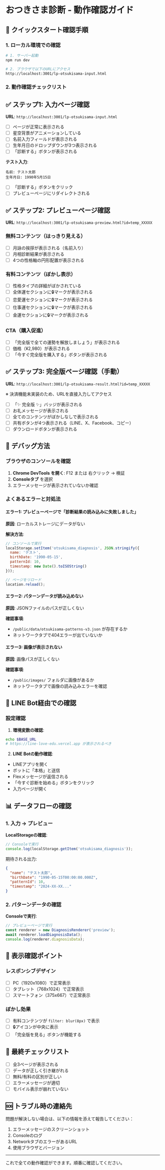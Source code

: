 # おつきさま診断 - 動作確認ガイド

## 🚀 クイックスタート確認手順

### 1. ローカル環境での確認

```bash
# 1. サーバー起動
npm run dev

# 2. ブラウザで以下のURLにアクセス
http://localhost:3001/lp-otsukisama-input.html
```

### 2. 動作確認チェックリスト

## ✅ ステップ1: 入力ページ確認

**URL**: `http://localhost:3001/lp-otsukisama-input.html`

- [ ] ページが正常に表示される
- [ ] 星空背景がアニメーションしている
- [ ] 名前入力フィールドが表示される
- [ ] 生年月日のドロップダウンが3つ表示される
- [ ] 「診断する」ボタンが表示される

**テスト入力**:
```
名前: テスト太郎
生年月日: 1990年5月15日
```

- [ ] 「診断する」ボタンをクリック
- [ ] プレビューページにリダイレクトされる

## ✅ ステップ2: プレビューページ確認

**URL**: `http://localhost:3001/lp-otsukisama-preview.html?id=temp_XXXXX`

### 無料コンテンツ（はっきり見える）
- [ ] 月詠の挨拶が表示される（名前入り）
- [ ] 月相診断結果が表示される
- [ ] 4つの性格軸の円形配置が表示される

### 有料コンテンツ（ぼかし表示）
- [ ] 性格タイプの詳細がぼかされている
- [ ] 全体運セクションに🔒マークが表示される
- [ ] 恋愛運セクションに🔒マークが表示される
- [ ] 仕事運セクションに🔒マークが表示される
- [ ] 金運セクションに🔒マークが表示される

### CTA（購入促進）
- [ ] 「完全版で全ての運勢を解放しましょう」が表示される
- [ ] 価格（¥2,980）が表示される
- [ ] 「今すぐ完全版を購入する」ボタンが表示される

## ✅ ステップ3: 完全版ページ確認（手動）

**URL**: `http://localhost:3001/lp-otsukisama-result.html?id=temp_XXXXX`

※ 決済機能未実装のため、URLを直接入力してアクセス

- [ ] 「✨ 完全版 ✨」バッジが表示される
- [ ] お礼メッセージが表示される
- [ ] 全てのコンテンツがぼかしなしで表示される
- [ ] 共有ボタンが4つ表示される（LINE、X、Facebook、コピー）
- [ ] ダウンロードボタンが表示される

## 🔧 デバッグ方法

### ブラウザのコンソールを確認

1. **Chrome DevTools を開く**: F12 または 右クリック → 検証
2. **Consoleタブ** を選択
3. エラーメッセージが表示されていないか確認

### よくあるエラーと対処法

#### エラー1: プレビューページで「診断結果の読み込みに失敗しました」

**原因**: ローカルストレージにデータがない

**解決方法**:
```javascript
// コンソールで実行
localStorage.setItem('otsukisama_diagnosis', JSON.stringify({
  name: 'テスト',
  birthDate: '1990-05-15',
  patternId: 10,
  timestamp: new Date().toISOString()
}));

// ページをリロード
location.reload();
```

#### エラー2: パターンデータが読み込めない

**原因**: JSONファイルのパスが正しくない

**確認事項**:
- `/public/data/otsukisama-patterns-v3.json` が存在するか
- ネットワークタブで404エラーが出ていないか

#### エラー3: 画像が表示されない

**原因**: 画像パスが正しくない

**確認事項**:
- `/public/images/` フォルダに画像があるか
- ネットワークタブで画像の読み込みエラーを確認

## 📱 LINE Bot経由での確認

### 設定確認
1. **環境変数の確認**:
```bash
echo $BASE_URL
# https://line-love-edu.vercel.app が表示されるべき
```

2. **LINE Botの動作確認**:
- LINEアプリを開く
- ボットに「本格」と送信
- Flexメッセージが返信される
- 「今すぐ診断を始める」ボタンをクリック
- 入力ページが開く

## 📊 データフローの確認

### 1. 入力 → プレビュー

**LocalStorageの確認**:
```javascript
// Consoleで実行
console.log(localStorage.getItem('otsukisama_diagnosis'));
```

期待される出力:
```json
{
  "name": "テスト太郎",
  "birthDate": "1990-05-15T00:00:00.000Z",
  "patternId": 10,
  "timestamp": "2024-XX-XX..."
}
```

### 2. パターンデータの確認

**Consoleで実行**:
```javascript
// プレビューページで実行
const renderer = new DiagnosisRenderer('preview');
await renderer.loadDiagnosisData();
console.log(renderer.diagnosisData);
```

## 🎨 表示確認ポイント

### レスポンシブデザイン
- [ ] PC（1920x1080）で正常表示
- [ ] タブレット（768x1024）で正常表示
- [ ] スマートフォン（375x667）で正常表示

### ぼかし効果
- [ ] 有料コンテンツが `filter: blur(8px)` で表示
- [ ] 🔒アイコンが中央に表示
- [ ] 「完全版を見る」ボタンが機能する

## 📝 最終チェックリスト

- [ ] 全3ページが表示される
- [ ] データが正しく引き継がれる
- [ ] 無料/有料の区別が正しい
- [ ] エラーメッセージが適切
- [ ] モバイル表示が崩れていない

## 🆘 トラブル時の連絡先

問題が解決しない場合は、以下の情報を添えて報告してください：

1. エラーメッセージのスクリーンショット
2. Consoleのログ
3. NetworkタブのエラーがあるURL
4. 使用ブラウザとバージョン

---

これで全ての動作確認ができます。順番に確認してください。